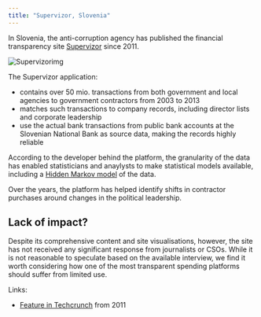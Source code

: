 ```yaml
---
title: "Supervizor, Slovenia"
---
```


In Slovenia, the anti-corruption agency has published the financial transparency site [Supervizor](http://supervizor.kpk-rs.si/) since 2011. 

![Supervizorimg](http://tctechcrunch2011.files.wordpress.com/2011/08/slov.png)

The Supervizor application:

- contains over 50 mio. transactions from both government and local agencies to government contractors from 2003 to 2013
- matches such transactions to company records, including director lists and corporate leadership 
- use the actual bank transactions from public bank accounts at the Slovenian National Bank as source data, making the records highly reliable

According to the developer behind the platform, the granularity of the data has enabled statisticians and anaylysts to make statistical models available, including a [Hidden Markov model](en.wikipedia.org/wiki/Hidden_Markov_model) of the data. 

Over the years, the platform has helped identify shifts in contractor purchases around changes in the political leadership.  

## Lack of impact?

Despite its comprehensive content and site visualisations, however, the site has not received any significant response from journalists or CSOs. While it is not reasonable to speculate based on the available interview, we find it worth considering how one of the most transparent spending platforms should suffer from limited use. 

Links: 

* [Feature in Techcrunch](http://techcrunch.com/2011/08/23/slovenia-launches-supervizor-an-official-public-web-app-for-monitoring-public-spending/) from 2011
